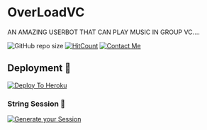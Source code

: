 # OverLoadVC
AN AMAZING USERBOT THAT CAN PLAY MUSIC IN GROUP VC....


![GitHub repo size](https://img.shields.io/github/repo-size/SUBHxTREM/OverLoadVC)
[![HitCount](http://hits.dwyl.com/SUBHxTREM/7002395208/.svg)](http://hits.dwyl.com/SUBHxTREM/7002395208)
[![Contact Me](https://img.shields.io/badge/Telegram-Contact%20Me-informational)](https://t.me/HARAMI_BACHA_HU_SAMBHAL_KAR)

## Deployment 🔰

[![Deploy To Heroku](https://www.herokucdn.com/deploy/button.svg)](https://heroku.com/deploy?template=https://github.com/SUBHxTREM/OverLoadVC)

### String Session 🔰
[![Generate your Session](https://img.shields.io/badge/Replit-Click%20here%20to%20generate%20you%20String--Session-yellowgreen)](https://replit.com/@SpEcHiDe/GenerateStringSession)
